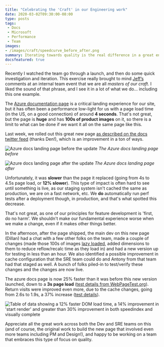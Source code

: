 ```yaml
---
title: "Celebrating the 'Craft' in our Engineering work"
date: 2020-03-02T09:30:00-08:00
type: posts
tags:
 - Docs
 - Microsoft
 - Performance
 - Team
images:
- /images/craft/speedcurve_before_after.png
summary: Iterating towards quality is the real difference in a great engineering team
docsfeatured: true
---
```

Recently I watched the team go through a launch, and then do some quick investigation and iteration. This exercise really brought to mind [Jeff’s](https://twitter.com/jeffsand) comments at an internal team event that we are all _masters of our craft_. I liked the sound of that phrase, and I see it in a lot of what we do… including this one example.

The [Azure documentation page](https://docs.microsoft.com/azure) is a critical landing experience for our site, but it has often been a performance low-light for us with a page load time (in the US, on a good connection) of around **4 seconds**. That's not great, but the page is **huge** and has **100s of product images** on it, so there is a limit to what can be done if we want it all on the same page like this.

Last week, we rolled out this great new page [as described on the docs twitter feed](https://twitter.com/docsmsft/status/1232337249502519301) (thanks Den!), which is an improvement in a ton of ways.

![Azure docs landing page before the update](/images/craft/page_before.png)
_The Azure docs landing page before_

![Azure docs landing page after the update](/images/craft/page_after.png)
_The Azure docs landing page after_

Unfortunately, it was **slower** than the page it replaced (going from 4s to 4.5s page load, or **12% slower**). This type of impact is often hard to see until something is live, as our staging system isn't cached the same as production, we are on a fast network, etc. We **do** automatically run perf tests after a deployment though, in production, and that's what spotted this decrease.

That's not great, as one of our principles for feature development is 'first, do no harm'. We shouldn't make our fundamental experience worse when we make a change, even if it makes other things better.

In the afternoon, after the page shipped, the main dev on this new page (Dillan) had a chat with a few other folks on the team, made a couple of changes (made those 100s of images [lazy loaded](https://web.dev/native-lazy-loading/), added dimensions to them to reduce reflow/recalc time as they load in) and had a new version up for testing in less than an hour. We also identified a possible improvement in cache configuration that the SRE team could do and Antony from that team had that staged as well. A bunch of folks piled-in to test/verify these changes and the changes are now live.

The azure docs page is now 25% faster than it was before this new version launched, down to a **3s page load** ([test details from WebPageTest.org](https://webpagetest.org/video/compare.php?tests=200228_6Q_0ea18bc28d457968fa3885b601adb7ff,200225_73_9ec560bc97660b49b340f19fbfe34cff,200204_RR_8a079e1adfdbd2491bbc453f02ed31e2)). Return visits were improved even more, due to the cache changes, going from 2.6s to 1.9s, a 37% increase ([test details](https://webpagetest.org/video/compare.php?tests=200228_6Q_0ea18bc28d457968fa3885b601adb7ff-c:1,200225_73_9ec560bc97660b49b340f19fbfe34cff-c:1,200204_RR_8a079e1adfdbd2491bbc453f02ed31e2-c:1)).

![Table of data showing a 12% faster DOM load time, a 14% improvement in 'start render' and greater than 30% improvement in both speedindex and visually complete](/images/craft/speedcurve_before_after.png)

Appreciate all the great work across both the Dev and SRE teams on this (and of course, the original work to build the new page that involved even more teams including PM and Design!), and happy to be working on a team that embraces this type of focus on quality.
